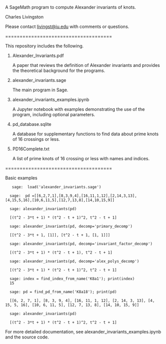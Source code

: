 A SageMath program to compute Alexander invariants of knots.

Charles Livingston

Please contact livingst@iu.edu with comments or questions.

=====================================

This repository includes the following.

1) Alexander_Invariants.pdf

      A paper that reviews the definition of Alexander invariants
      and provides the theoretical background for the programs.

2) alexander_invariants.sage

      The main program in Sage.
	
3) alexander_invariants_examples.ipynb

      A Jupyter notebook with examples demonstrating the 
      use of the program, including optional parameters.
	
4)  pd_database.sqlite

      A database for supplementary functions to find data 
      about prime knots of 16 crossings or less.
	
5) PD16Complete.txt

      A list of prime knots of 16 crossing or less with
      names and indices.
	
=====================================

Basic examples

       sage:  load('alexander_invariants.sage')
        
      sage:  pd =[[6,2,7,1],[8,3,9,4],[16,11,1,12],[2,14,3,13], [4,15,5,16],[10,6,11,5],[12,7,13,8],[14,10,15,9]]
      
      sage: alexander_invariants(pd)
      
      [(t^2 - 3*t + 1) * (t^2 - t + 1)^2, t^2 - t + 1]
	
      sage: alexander_invariants(pd, decomp='primary_decomp')
      
      [[t^2 - 3*t + 1, [1]], [t^2 - t + 1, [1, 1]]]

      sage: alexander_invariants(pd, decomp='invariant_factor_decomp')
      
      [(t^2 - 3*t + 1) * (t^2 - t + 1), t^2 - t + 1]

      sage: alexander_invariants(pd, decomp='alex_polys_decomp')
      
      [(t^2 - 3*t + 1) * (t^2 - t + 1)^2, t^2 - t + 1]
        
      sage: index = find_index_from_name('K8a1'); print(index)
      15
	
      sage: pd = find_pd_from_name('K8a18'); print(pd)
      
      [[6, 2, 7, 1], [8, 3, 9, 4], [16, 11, 1, 12], [2, 14, 3, 13], [4, 15, 5, 16], [10, 6, 11, 5], [12, 7, 13, 8], [14, 10, 15, 9]]
	
      sage: alexander_invariants(pd)
      
      [(t^2 - 3*t + 1) * (t^2 - t + 1)^2, t^2 - t + 1]

For more detailed documentation, see alexander_invariants_examples.ipynb and the source code.